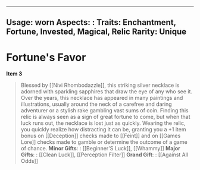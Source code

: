 
---
Usage: worn
Aspects: :
Traits: Enchantment, Fortune, Invested, Magical, Relic
Rarity: Unique
---

# Fortune's Favor

**Item 3**

> Blessed by [[Nivi Rhombodazzle]], this striking silver necklace is adorned with sparkling sapphires that draw the eye of any who see it. Over the years, this necklace has appeared in many paintings and illustrations, usually around the neck of a carefree and daring adventurer or a stylish rake gambling vast sums of coin. Finding this relic is always seen as a sign of great fortune to come, but when that luck runs out, the necklace is lost just as quickly. Wearing the relic, you quickly realize how distracting it can be, granting you a +1 item bonus on [[Deception]] checks made to [[Feint]] and on [[Games Lore]] checks made to gamble or determine the outcome of a game of chance.
**Minor Gifts**: : [[Beginner'S Luck]], [[Whammy]] 
**Major Gifts**: : [[Clean Luck]], [[Perception Filter]] 
**Grand Gift**: : [[Against All Odds]] 
